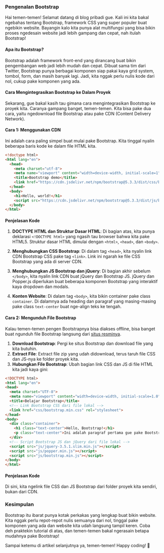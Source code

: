 ### Pengenalan Bootstrap

Hai temen-temen! Selamat datang di blog pribadi gue. Kali ini kita bakal ngebahas tentang Bootstrap, framework CSS yang super populer buat ngebikin website. Bayangin kalo kita punya alat multifungsi yang bisa bikin proses ngedesain website jadi lebih gampang dan cepat, nah itulah Bootstrap!

#### Apa itu Bootstrap?
Bootstrap adalah framework front-end yang dirancang buat bikin pengembangan web jadi lebih mudah dan cepat. Dibuat sama tim dari Twitter, Bootstrap punya berbagai komponen siap pakai kaya grid system, tombol, form, dan masih banyak lagi. Jadi, kita nggak perlu nulis kode dari nol, cukup pake komponen yang ada.

#### Cara Mengintegrasikan Bootstrap ke Dalam Proyek

Sekarang, gue bakal kasih tau gimana cara mengintegrasikan Bootstrap ke proyek kita. Caranya gampang banget, temen-temen. Kita bisa pake dua cara, yaitu ngedownload file Bootstrap atau pake CDN (Content Delivery Network).

#### Cara 1: Menggunakan CDN

Ini adalah cara paling simpel buat mulai pake Bootstrap. Kita tinggal nyalin beberapa baris kode ke dalam file HTML kita.

```html
<!doctype html>
<html lang="en">
  <head>
    <meta charset="utf-8">
    <meta name="viewport" content="width=device-width, initial-scale=1">
    <title>Bootstrap demo</title>
    <link href="https://cdn.jsdelivr.net/npm/bootstrap@5.3.3/dist/css/bootstrap.min.css" rel="stylesheet" integrity="sha384-QWTKZyjpPEjISv5WaRU9OFeRpok6YctnYmDr5pNlyT2bRjXh0JMhjY6hW+ALEwIH" crossorigin="anonymous">
  </head>
  <body>
    <h1>Hello, world!</h1>
    <script src="https://cdn.jsdelivr.net/npm/bootstrap@5.3.3/dist/js/bootstrap.bundle.min.js" integrity="sha384-YvpcrYf0tY3lHB60NNkmXc5s9fDVZLESaAA55NDzOxhy9GkcIdslK1eN7N6jIeHz" crossorigin="anonymous"></script>
  </body>
</html>
```

#### Penjelasan Kode

1. **DOCTYPE HTML dan Struktur Dasar HTML**: Di bagian atas, kita punya deklarasi `<!DOCTYPE html>` yang ngasih tau browser bahwa kita pake HTML5. Struktur dasar HTML dimulai dengan `<html>`, `<head>`, dan `<body>`.

2. **Menghubungkan CSS Bootstrap**: Di dalam tag `<head>`, kita nyalin link CDN Bootstrap CSS pake tag `<link>`. Link ini ngarah ke file CSS Bootstrap yang ada di server CDN.

3. **Menghubungkan JS Bootstrap dan jQuery**: Di bagian akhir sebelum `</body>`, kita nyalin link CDN buat jQuery dan Bootstrap JS. jQuery dan Popper.js diperlukan buat beberapa komponen Bootstrap yang interaktif kaya dropdown dan modals.

4. **Konten Website**: Di dalam tag `<body>`, kita bikin container pake class `container`. Di dalamnya ada heading dan paragraf yang masing-masing pake class `text-center` buat nge-align teks ke tengah.

#### Cara 2: Mengunduh File Bootstrap

Kalau temen-temen pengen Bootstrapnya bisa diakses offline, bisa banget buat ngunduh file Bootstrap langsung dari [situs resminya](https://getbootstrap.com/).

1. **Download Bootstrap**: Pergi ke situs Bootstrap dan download file yang kita butuhin.
2. **Extract File**: Extract file zip yang udah didownload, terus taruh file CSS dan JS-nya ke folder proyek kita.
3. **Hubungkan File Bootstrap**: Ubah bagian link CSS dan JS di file HTML kita jadi kaya gini:

```html
<!DOCTYPE html>
<html lang="en">
<head>
  <meta charset="UTF-8">
  <meta name="viewport" content="width=device-width, initial-scale=1.0">
  <title>Belajar Bootstrap</title>
  <!-- Link Bootstrap CSS dari file lokal -->
  <link href="css/bootstrap.min.css" rel="stylesheet">
</head>
<body>
  <div class="container">
    <h1 class="text-center">Hello, Bootstrap!</h1>
    <p class="text-center">Ini adalah paragraf pertama gue pake Bootstrap.</p>
  </div>
  <!-- Script Bootstrap JS dan jQuery dari file lokal -->
  <script src="js/jquery-3.5.1.slim.min.js"></script>
  <script src="js/popper.min.js"></script>
  <script src="js/bootstrap.min.js"></script>
</body>
</html>
```

#### Penjelasan Kode

Di sini, kita ngelink file CSS dan JS Bootstrap dari folder proyek kita sendiri, bukan dari CDN.

### Kesimpulan

Bootstrap itu ibarat punya kotak perkakas yang lengkap buat bikin website. Kita nggak perlu repot-repot nulis semuanya dari nol, tinggal pake komponen yang ada dan website kita udah langsung tampil keren. Coba deh praktekin tutorial di atas, dan temen-temen bakal ngerasain betapa mudahnya pake Bootstrap!

Sampai ketemu di artikel selanjutnya ya, temen-temen! Happy coding! 🚀
